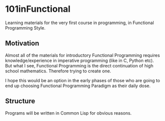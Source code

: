 # 101inFunctional
Learning materials for the very first course in programming, in Functional Programming Style.

## Motivation
Almost all of the materials for introductory Functional Programming requires knowledge/experience in imperative programming (like in C, Python etc). But what I see, Functional Programming is the direct continuation of high school mathematics. Therefore trying to create one.

I hope this would be an option in the early phases of those who are going to end up choosing Functional Programming Paradigm as their daily dose. 

## Structure
Programs will be written in Common Lisp for obvious reasons. 
